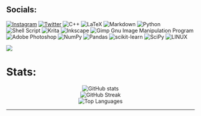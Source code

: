 
##  Socials:
[![Instagram](https://img.shields.io/badge/Instagram-%23E4405F.svg?logo=Instagram&logoColor=white)](https://instagram.com/mmanosalvaa) [![Twitter](https://img.shields.io/badge/Twitter-%231DA1F2.svg?logo=Twitter&logoColor=white)](https://twitter.com/mmanosalvaa) 
![C++](https://img.shields.io/badge/c++-%2300599C.svg?style=flat&logo=c%2B%2B&logoColor=white) ![LaTeX](https://img.shields.io/badge/latex-%23008080.svg?style=flat&logo=latex&logoColor=white) ![Markdown](https://img.shields.io/badge/markdown-%23000000.svg?style=flat&logo=markdown&logoColor=white) ![Python](https://img.shields.io/badge/python-3670A0?style=flat&logo=python&logoColor=ffdd54) ![Shell Script](https://img.shields.io/badge/shell_script-%23121011.svg?style=flat&logo=gnu-bash&logoColor=white) ![Krita](https://img.shields.io/badge/Krita-203759?style=flat&logo=krita&logoColor=EEF37B) ![Inkscape](https://img.shields.io/badge/Inkscape-e0e0e0?style=flat&logo=inkscape&logoColor=080A13) ![Gimp Gnu Image Manipulation Program](https://img.shields.io/badge/Gimp-657D8B?style=flat&logo=gimp&logoColor=FFFFFF) ![Adobe Photoshop](https://img.shields.io/badge/adobephotoshop-%2331A8FF.svg?style=flat&logo=adobephotoshop&logoColor=white) ![NumPy](https://img.shields.io/badge/numpy-%23013243.svg?style=flat&logo=numpy&logoColor=white) ![Pandas](https://img.shields.io/badge/pandas-%23150458.svg?style=flat&logo=pandas&logoColor=white) ![scikit-learn](https://img.shields.io/badge/scikit--learn-%23F7931E.svg?style=flat&logo=scikit-learn&logoColor=white) ![SciPy](https://img.shields.io/badge/SciPy-%230C55A5.svg?style=flat&logo=scipy&logoColor=%white) ![LINUX](https://img.shields.io/badge/Linux-FCC624?style=flat&logo=linux&logoColor=black)

[![](https://visitcount.itsvg.in/api?id=mmanosalva&icon=0&color=12)](https://visitcount.itsvg.in)

# Stats:

<p align="center">
  <img src="https://github-readme-stats.vercel.app/api?username=mmanosalva&theme=dark&hide_border=true&include_all_commits=false&count_private=true" alt="GitHub stats"/>
  <br>
  <img src="https://github-readme-streak-stats.herokuapp.com/?user=mmanosalva&theme=dark&hide_border=true" alt="GitHub Streak" />
  <br>
  <img src="https://github-readme-stats.vercel.app/api/top-langs/?username=mmanosalva&theme=dark&hide_border=true&include_all_commits=false&count_private=true&layout=compact" alt="Top Languages" />
</p>



---

<!-- Proudly created with GPRM ( https://gprm.itsvg.in ) -->
